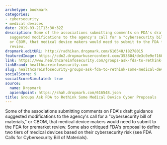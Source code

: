 ```yaml
---
archetype: bookmark
categories:
- cybersecurity
- medical devices
date: 2019-03-21T13:30:32Z
description: Some of the associations submitting comments on FDA's draft guidance
  suggested modifications to the agency's call for a "cybersecurity bill of materials,"
  or CBOM, that medical device makers would need to submit to the FDA for premarket
  review.
dropmark.editURL: http://radhikan.dropmark.com/616548/18278015
featuredImage: https://cdn2.dropmarkusercontent.com/353804/de3c0e9ef160bb8ce13d0985936a3731d7f4c57c05caa20df8bffc03383a3082/thumbnail/groups-ask-fda-to-rethink-some-medical-device-cyber-proposals-showcas.jpg?Expires=1557430062&Signature=Qe~-4hzbTxAgekNBdKEGd4CZkmGeRQ5dDdU6PGLVtM6rhrAJYHMRummNh1pAr40zSLPlP1Bf4g7soRrtfZ1gdWqttVcOrD-OPvbtqIjDdGdBNeUc-idKoi8cQxxu1ENILWKzVt98Y~33CfHWiybFaDFsC1Fz8opKOapIUSAdhY258YcziCugjKIpGliTsDvT-NSKjQLNPeFb3ko4LmE-Pf7O-M8BDV-DV9BE5SXzBdNbmCB2Lny0vUrKb6k7nGF4P6KLsiBx4yjzHFSxBqxNn-B4JVwBz2JkMrJn9boSgHKL16nscxMbLoh1eNi63yC16j9afeGM4uPXgaZ5xUykKA__&Key-Pair-Id=APKAITQYWVEN757ZA4KQ
link: https://www.healthcareinfosecurity.com/groups-ask-fda-to-rethink-some-medical-device-cyber-proposals-a-12210
linkBrand: healthcareinfosecurity.com
slug: healthcareinfosecurity-groups-ask-fda-to-rethink-some-medical-device-cyber-proposals
socialScore: 9
socialScoreSimulated: true
source:
  name: Dropmark
  apiendpoint: https://shah.dropmark.com/616548.json
title: Groups Ask FDA to Rethink Some Medical Device Cyber Proposals
---
```

Some of the associations submitting comments on FDA's draft guidance suggested modifications to the agency's call for a "cybersecurity bill of materials," or CBOM, that medical device makers would need to submit to the FDA for premarket review. Some also critiqued FDA's proposal to define two tiers of medical devices based on their cybersecurity risk (see FDA Calls for Cybersecurity Bill of Materials).

